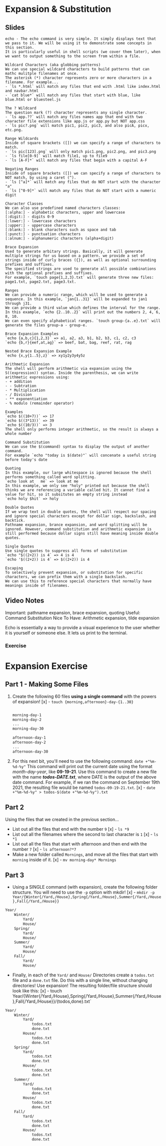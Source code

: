 # Expansion & Substitution

## Slides 
	echo - The echo command is very simple. It simply displays text that we pass to it. We will be using it to demonstrate some concepts in this section. 
	It is particularly useful in shell scripts (we cover them later), when we want to output something to the screen from within a file.

	Wildcard Characters (aka globbing patterns)
	We can use special wildcard characters to build patterns that can mathc mulitple filenames at once.
	The asterisk (*) character represents zero or more characters in a filename. For example...
	- `ls *.html` will match any files that end with .html like index.html and navbar.html
	- `cat blue*` will match any files that start with blue, like blue.html or bluesteel.js

	The ? Wildcard
	The question mark (?) character represents any single character.
	- `ls app.??` will match any files names app that end with two character file extensions like app.js or app.py but NOT app.css
	- `ls pic?.png` will match pic1, pic2, pic3, and also picA, picx, etc.png.

	Range Wildcards
	Inside of square brackets ([]) we can specify a range of characters to match.
	- `ls pic[123].png` will only match pic1.png, pic2.png, and pic3.png
	- `ls file[0-9]` will match file1, up to file9
	- `ls [A-F]*` will match any files that begin with a capital A-F 

	Negating Ranges
	Inside of square brackets ([]) we can specify a range of characters to NOT match, by using a caret (^).
	- `ls [^a]*` will match any files that do NOT start with the character "a"
	- `ls [^0-9]*` will match any files that do NOT start with a numeric digit

	Character Classes
	We can also use predefined named characters classes:
	[:alpha:] - alphabetic characters, upper and lowercase
	[:digit:] - digits 0-9
	[:lower:] - lowercase characters
	[:upper:] - uppercase characters
	[:blank:] - blank characters such as space and tab
	[:punct:] - punctuation characters
	[:alnum:] - alphanumeric characters (alpha+digit)

	Brace Expansion
	Used to generate arbitary strings. Basically, it will generate multiple strings for us based on a pattern. we provide a set of strings inside of curly braces ({}), as well as optional surrounding prefixes and suffixes.
	The specified strings are used to generate all possible combinations with the optional prefixes and suffixes.
	For example, `touch page{1,2,3}.txt` will generate three new files: page1.txt, page2.txt, page3.txt.
	
	Ranges
	We can provide a numeric range, which will be used to generate a sequence. In this example, `jan{1..31}` will be expanded to jan1 through j31.
	We can provide a third value which defines the interval for the range. In this example, `echo {2..10..2}` will print out the numbers 2, 4, 6, 8, 10.
	We can even specify alphabetical ranges. `touch group-{a..e}.txt` will generate the files group-a - group-e.

	Brace Expansion Examples
	`echo {a,b,c}{1,2,3}` => a1, a2, a3, b1, b2, b3, c1, c2, c3
	`echo {b,r}{eef,at,ag}` => beef, bat, bag, reef, rat, rag
	
	Nested Brace Expansion Example
	`echo {x,y{1..5},z}` => xy1y2y3y4y5z

	Arithmetic Expansion
	The shell will perform arithmetic via expansion using the S((expression)) syntax. Inside the parenthesis, we can write arithmetic expressions using: 
	- + addition
	- - Subtration
	- * Multiplication
	- / Division
	- ** exponentiation
	- % modulo (remainder operator)
	
	Examples
	`echo $((10+7))` => 17
	`echo $((3*13))` => 39
	`echo $((10/3))` => 3
	The shell only performs integer arithmetic, so the result is always a whole number

	Command Substitution
	We can use the $(command) syntax to display the output of another command.
	For example `echo "today is $(date)"` will concenate a useful string before today's date

	Quoting
	In this example, our large whitespace is ignored because the shell performs something called word splitting.
	`echo look at	me` => look at me
	In this example, we only see "holy" printed out because the shell thinks we are referencing a variable called hit. It cannot find a value for hit, so it subsitutes an empty string instead
	`echo holy $hit` => holy

	Double Quotes
	If we wrap text in double quotes, the shell will respect our spacing and ignore special characters except for dollar sign, backslash, and backtick.
	Pathname expansion, brance expansion, and word splitting will be ignored. However, command substitution and arithmetic expansion is still performed because dollar signs still have meaning inside double quotes.
	
	Single Quotes
	Use single quotes to suppress all forms of substitution
	`echo "$((2+2)) is 4` => 4 is 4
	`echo '$((2+2)) is 4` => $((2+2)) is 4

	Escaping
	To selectively prevent expansion, or substitution for specific characters, we can prefix them with a single backslash.
	We can use this to reference special characters that normally have meanings inside of filenames.

## Video Notes
Important: pathname expansion, brace expansion, quoting
Useful: Command Substitution
Nice To Have: Arithmetic expansion, tilde expansion

Echo is essentially a way to provide a visual experience to the user whether it is yourself or someone else. It lets us print to the terminal.

### Exercise
# Expansion Exercise

## Part 1 - Making Some Files

1. Create the following 60 files **using a single command** with the powers of expansion! [x] - `touch {morning,afternoon}-day-{1..30}`
    
    ```bash
    
    morning-day-1
    morning-day-2
    ...
    morning-day-30
    
    afternoon-day-1
    afternoon-day-2
    ... 
    afternoon-day-30
    ```
    
2. For this next bit, you'll need to use the following command: `date +"%m-%d-%y"` This command will print out the current date using the format *month-day-year*, like **09-19-21**. Use this command to create a new file with the name ***todos-DATE.txt***, where DATE is the output of the above date command.  For example, if we ran the command on September 19th 2021, the resulting file would be named `todos-09-19-21.txt`. [x] - `date +"%m-%d-%y" > todos-$(date +"%m-%d-%y").txt`

## Part 2

Using the files that we created in the previous section...

- List out all the files that end with the number `9` [x] - `ls *9`
- List out all the filenames where the second to last character is `1` [x] - `ls *1`
- List out all the files that start with afternoon and then end with the number `7` [x] - `ls afternoon?*7`
- Make a new folder called `Mornings`, and move all the files that start with `morning` inside of it. [x] - `mv morning-day* Mornings`

## Part 3

- Using a SINGLE command (with expansion), create the following folder structure.  You will need to use the `-p` option with mkdir! [x] - `mkdir -p Year/{Winter{/Yard,/House},Spring{/Yard,/House},Summer{/Yard,/House},Fall{/Yard,/House}}`

```bash
Year/
	Winter/
		Yard/
		House/
	Spring/
		Yard/
		House/
	Summer/
		Yard/
		House/
	Fall/
		Yard/
		House/
```

- Finally, in each of the `Yard/` and `House/` Directories create a `todos.txt` file and a `done.txt` file.  Do this with a single line, without changing directories!  Use expansion! The resulting folder/file structure should look like this: [x] - touch Year/{Winter{/Yard,/House},Spring{/Yard,/House},Summer{/Yard,/House},Fall{/Yard,/House}}/{todos,done}.txt`

```bash
Year/
	Winter/
		Yard/
			todos.txt
			done.txt
		House/
			todos.txt
			done.txt
	Spring/
		Yard/
			todos.txt
			done.txt
		House/
			todos.txt
			done.txt
	Summer/
		Yard/
			todos.txt
			done.txt
		House/
			todos.txt
			done.txt
	Fall/
		Yard/
			todos.txt
			done.txt
		House/
			todos.txt
			done.txt
```

